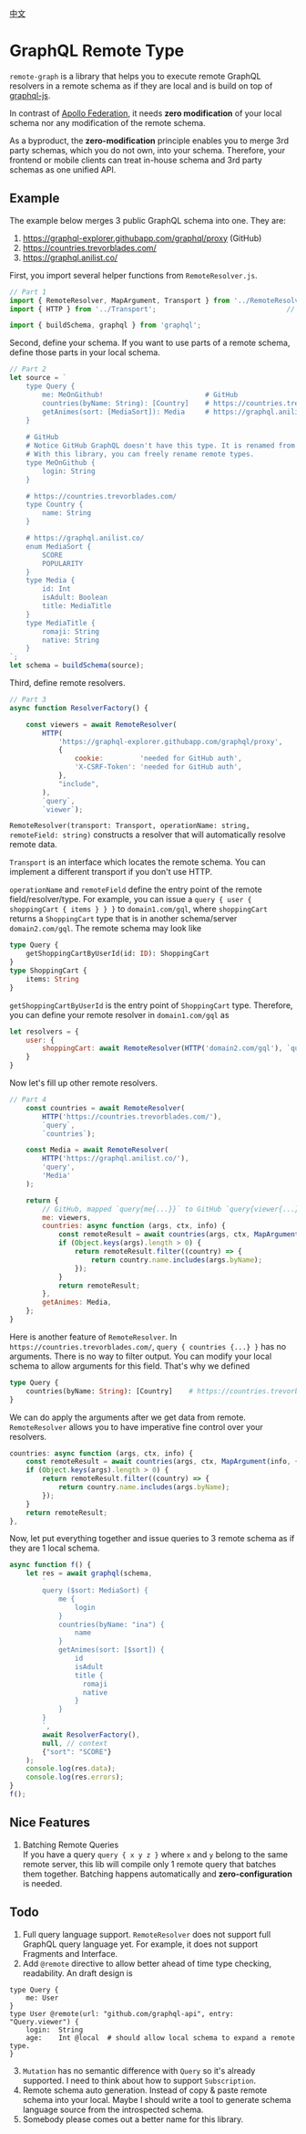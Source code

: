 [中文](./readme-chinese.md)

# GraphQL Remote Type
`remote-graph` is a library that helps you to execute remote GraphQL resolvers in a remote schema as if they are local and is build on top of [graphql-js](https://github.com/graphql/graphql-js).

In contrast of [Apollo Federation](https://www.apollographql.com/docs/apollo-server/federation/introduction/), it needs __zero modification__ of your local schema nor any modification of the remote schema.

As a byproduct, the __zero-modification__ principle enables you to merge 3rd party schemas, which you do not own, into your schema. Therefore, your frontend or mobile clients can treat in-house schema and 3rd party schemas as one unified API.

## Example
The example below merges 3 public GraphQL schema into one. They are:
1. https://graphql-explorer.githubapp.com/graphql/proxy (GitHub)
2. https://countries.trevorblades.com/
3. https://graphql.anilist.co/

First, you import several helper functions from `RemoteResolver.js`.
```js
// Part 1
import { RemoteResolver, MapArgument, Transport } from '../RemoteResolver'; // This Lib
import { HTTP } from '../Transport';                                // This Lib

import { buildSchema, graphql } from 'graphql';
```
Second, define your schema. If you want to use parts of a remote schema, define those parts in your local schema.
```js
// Part 2
let source = `
    type Query {
        me: MeOnGithub!                         # GitHub
        countries(byName: String): [Country]    # https://countries.trevorblades.com/
        getAnimes(sort: [MediaSort]): Media     # https://graphql.anilist.co/
    }
    
    # GitHub 
    # Notice GitHub GraphQL doesn't have this type. It is renamed from GitHub's "User"
    # With this library, you can freely rename remote types.
    type MeOnGithub {
        login: String
    }

    # https://countries.trevorblades.com/
    type Country {
        name: String
    }

    # https://graphql.anilist.co/
    enum MediaSort {
        SCORE
        POPULARITY
    }
    type Media {
        id: Int
        isAdult: Boolean
        title: MediaTitle
    }
    type MediaTitle {
        romaji: String
        native: String
    }
`;
let schema = buildSchema(source);
```
Third, define remote resolvers. 
```js
// Part 3
async function ResolverFactory() {

    const viewers = await RemoteResolver(
        HTTP(
            'https://graphql-explorer.githubapp.com/graphql/proxy',
            {
                cookie:         'needed for GitHub auth',
                'X-CSRF-Token': 'needed for GitHub auth',
            },
            "include",
        ),
        `query`,
        `viewer`);
```
`RemoteResolver(transport: Transport, operationName: string, remoteField: string)` constructs a resolver that will automatically resolve remote data.

`Transport` is an interface which locates the remote schema. You can implement a different transport if you don't use HTTP.

`operationName` and `remoteField` define the entry point of the remote field/resolver/type. For example, you can issue a `query { user { shoppingCart { items } } }` to `domain1.com/gql`, where `shoppingCart` returns a `ShoppingCart` type that is in another schema/server `domain2.com/gql`. The remote schema may look like
```graphql
type Query {
    getShoppingCartByUserId(id: ID): ShoppingCart
}
type ShoppingCart {
    items: String
}
```
`getShoppingCartByUserId` is the entry point of `ShoppingCart` type. Therefore, you can define your remote resolver in `domain1.com/gql` as
```js
let resolvers = {
    user: {
        shoppingCart: await RemoteResolver(HTTP('domain2.com/gql'), `query`, `getShoppingCartByUserId`)
    }
}
```
Now let's fill up other remote resolvers.
```js
// Part 4
    const countries = await RemoteResolver(
        HTTP('https://countries.trevorblades.com/'),
        `query`,
        `countries`);

    const Media = await RemoteResolver(
        HTTP('https://graphql.anilist.co/'),
        'query',
        'Media'
    );

    return {
        // GitHub, mapped `query{me{...}}` to GitHub `query{viewer{...}}` to 
        me: viewers,
        countries: async function (args, ctx, info) {
            const remoteResult = await countries(args, ctx, MapArgument(info, {}));
            if (Object.keys(args).length > 0) {
                return remoteResult.filter((country) => {
                    return country.name.includes(args.byName);
                });
            }
            return remoteResult;
        },
        getAnimes: Media,
    };
}
```
Here is another feature of `RemoteResolver`. In `https://countries.trevorblades.com/`, `query { countries {...} }` has no arguments. There is no way to filter output. You can modify your local schema to allow arguments for this field. That's why we defined
```graphql
type Query {
    countries(byName: String): [Country]    # https://countries.trevorblades.com/
}
```
We can do apply the arguments after we get data from remote. `RemoteResolver` allows you to have imperative fine control over your resolvers.
```js
countries: async function (args, ctx, info) {
    const remoteResult = await countries(args, ctx, MapArgument(info, {}));
    if (Object.keys(args).length > 0) {
        return remoteResult.filter((country) => {
            return country.name.includes(args.byName);
        });
    }
    return remoteResult;
},
```
Now, let put everything together and issue queries to 3 remote schema as if they are 1 local schema.
```js
async function f() {
    let res = await graphql(schema,
        `
        query ($sort: MediaSort) { 
            me { 
                login
            }
            countries(byName: "ina") {
                name
            }
            getAnimes(sort: [$sort]) {
                id
                isAdult
                title {
                  romaji
                  native
                }
            }           
        }
        `,
        await ResolverFactory(),
        null, // context
        {"sort": "SCORE"}
    );
    console.log(res.data);
    console.log(res.errors);
}
f();
```

## Nice Features
1. Batching Remote Queries  
If you have a query `query { x y z }` where `x` and `y` belong to the same remote server, this lib will compile only 1 remote query that batches them together. Batching happens automatically and __zero-configuration__ is needed.

## Todo
1. Full query language support. `RemoteResolver` does not support full GraphQL query language yet. For example, it does not support Fragments and Interface.
2. Add `@remote` directive to allow better ahead of time type checking, readability. An draft design is
```
type Query {
    me: User
}
type User @remote(url: "github.com/graphql-api", entry: "Query.viewer") {
    login:  String
    age:    Int @local  # should allow local schema to expand a remote type.
}
```
3. `Mutation` has no semantic difference with `Query` so it's already supported. I need to think about how to support `Subscription`.
4. Remote schema auto generation. Instead of copy & paste remote schema into your local. Maybe I should write a tool to generate schema language source from the introspected schema.
5. Somebody please comes out a better name for this library.